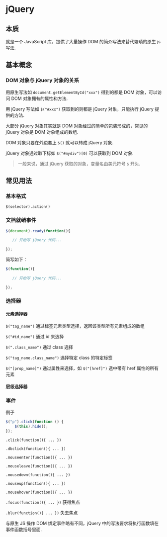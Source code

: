 # jQuery

## 本质

就是一个 JavaScript 库，提供了大量操作 DOM 的简介写法来替代繁琐的原生 js 写法.

## 基本概念

### DOM 对象与 jQuery 对象的关系

用原生写法如 `document.getElementById("xxx")` 得到的都是 DOM 对象，可以访问 DOM 对象拥有的属性和方法.

用 jQuery 写法如 `$("#xxx")` 获取到的则都是 jQuery 对象，只能执行 jQuery 提供的方法.

大部分 jQuery 对象其实就是 DOM 对象经过的简单的包装形成的，常见的 jQuery 对象是 DOM 对象组成的数组.

DOM 对象只要在外边套上 `$()` 就可以转成 jQuery 对象.

jQuery 对象通过取下标如 `$("#mydiv")[0]` 可以获取到 DOM 对象.

> 一般来说，通过 jQuery 获取的对象，变量名由美元符号 `$` 开头.

## 常见用法

### 基本格式

`$(selector).action()`

### 文档就绪事件

```javascript
$(document).ready(function(){
 
   // 开始写 jQuery 代码...
 
});
```

简写如下：

```javascript
$(function(){
 
   // 开始写 jQuery 代码...
 
});
```

### 选择器

#### 元素选择器

`$("tag_name")` 通过标签元素类型选择，返回该类型所有元素组成的数组

`$("#id_name")` 通过 id 来选择

`$(".class_name")` 通过 class 选择

`$("tag_name.class_name")` 选择特定 class 的特定标签

`$("[prop_name]")` 通过属性来选择，如 `$("[href]")` 选中带有 href 属性的所有元素

#### 层级选择器

### 事件

例子

```javascript
$("p").click(function () {
    $(this).hide();
});
```

`.click(function(){ ... })`

`.dbclick(function(){ ... })`

`.mouseenter(function(){ ... })`

`.mouseleave(function(){ ... })`

`.mousedown(function(){ ... })`

`.mouseup(function(){ ... })`

`.mousehover(function(){ ... })`

`.focus(function(){ ... })` 获得焦点

`.blur(function(){ ... })` 失去焦点

与原生 JS 操作 DOM 绑定事件略有不同，jQuery 中的写法要求将执行函数填在事件函数括号里面.